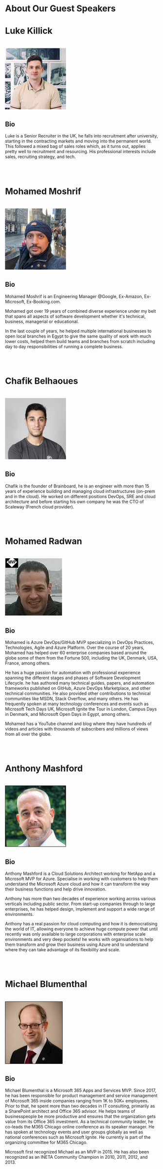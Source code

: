 # About Our Guest Speakers
# Luke Killick
![Luke Killick](../../images/speakers/luke-killick.png) 
============

Bio
---

Luke is a Senior Recruiter in the UK, he falls into recruitment after university, starting in the contracting markets and moving into the permanent world. This followed a mixed bag of sales roles which, as it turns out, applies pretty well to recruitment and resourcing. His professional interests include sales, recruiting strategy, and tech.

<br></br>
# Mohamed Moshrif

![Mohamed Moshrif](../../images/speakers/mohamed-moshrif.png)
=============

Bio
---

Mohamed Moshrif is an Engineering Manager @Google, Ex-Amazon, Ex-Microsoft, Ex-Booking.com. 

Mohamed got over 19 years of combined diverse experience under my belt that spans all aspects of software development whether it's technical, business, managerial or educational.

In the last couple of years, he helped multiple international businesses to open local branches in Egypt to give the same quality of work with much lower costs, helped them build teams and branches from scratch including day to day responsibilities of running a complete business.


<br></br>
# Chafik Belhaoues
![Chafik Belhaoues](../../images/speakers/chafik-belhaoues.png)
=============

Bio
---

Chafik is the founder of Brainboard, he is an engineer with more than 15 years of experience building and managing cloud infrastructures (on-prem and in the cloud). He worked on different positions DevOps, SRE and cloud architecture and before starting his own company he was the CTO of Scaleway (French cloud provider).

<br></br>
# Mohamed Radwan
![Mohamed Radwan](../../images/speakers/mohamed-radwan.png)
=============

Bio
---

Mohamed is Azure DevOps/GitHub MVP specializing in DevOps Practices, Technologies, Agile and Azure Platform. Over the course of 20 years, Mohamed has helped over 60 enterprise companies based around the globe some of them from the Fortune 500, including the UK, Denmark, USA, France, among others. 

He has a huge passion for automation with professional experience spanning the different stages and phases of Software Development Lifecycle. he has authored many technical guides, papers, and automation frameworks published on GitHub, Azure DevOps Marketplace, and other technical communities. He also provided other contributions to technical communities like MSDN, Stack Overflow, and many others. He has frequently spoken at many technology conferences and events such as Microsoft Tech Days UK, Microsoft Ignite the Tour in London, Campus Days in Denmark, and Microsoft Open Days in Egypt, among others.

Mohamed has a YouTube channel and blog where they have hundreds of videos and articles with thousands of subscribers and millions of views from all over the globe.

<br></br>
# Anthony Mashford
![Anthony Mashford](../../images/speakers/anthony-mashford.png)
=============

Bio
---

Anthony Mashford is a Cloud Solutions Architect working for NetApp and a Microsoft MVP for Azure. Specialise in working with customers to help them understand the Microsoft Azure cloud and how it can transform the way their business functions and help drive innovation.

Anthony has more than two decades of experience working across various verticals including public sector. From start-up companies through to large enterprises, he has helped design, implement and support a wide range of environments.

Anthony has a real passion for cloud computing and how it is democratising the world of IT, allowing everyone to achieve huge compute power that until recently was only available to large corporations with enterprise scale environments and very deep pockets! he works with organsiations to help them transform and grow their business using Azure and to understand where they can take advantage of its flexibility and scale.

<br></br>

# Michael Blumenthal
![Michael Blumenthal](../../images/speakers/michael-blumenthal.png)
=============

Bio
---

Michael Blumenthal is a Microsoft 365 Apps and Services MVP. Since 2017, he has been responsible for product management and service management of Microsoft 365 inside companies ranging from 1K to 50K+ employees. Prior to that, he spent more than two decades in IT consulting, primarily as a SharePoint architect and Office 365 advisor. He helps teams of businesspeople be more productive and ensures that the organization gets value from its Office 365 investment. As a technical community leader, he co-leads the M365 Chicago online conference as its speaker manager. He has spoken at technology events and user groups globally as well as national conferences such as Microsoft Ignite. He currently is part of the organizing committee for M365 Chicago.

Microsoft first recognized Michael as an MVP in 2015. He has also been recognized as an INETA Community Champion in 2010, 2011, 2012, and 2013.

<br></br>